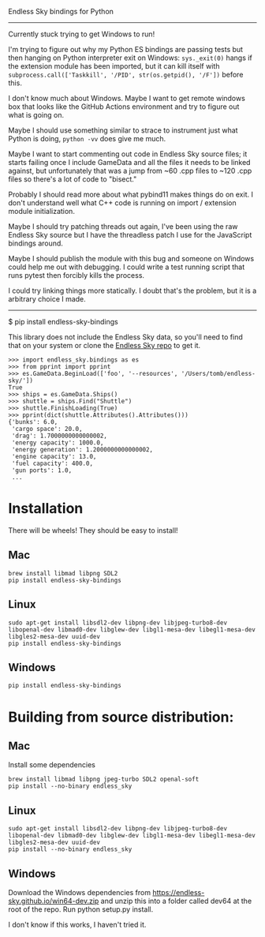 Endless Sky bindings for Python


---

Currently stuck trying to get Windows to run!

I'm trying to figure out why my Python ES bindings are passing tests but then hanging on Python interpreter exit on Windows: `sys._exit(0)` hangs if the extension module has been imported, but it can kill itself with `subprocess.call(['Taskkill', '/PID', str(os.getpid(), '/F'])` before this.

I don't know much about Windows. Maybe I want to get remote windows box that looks like the GitHub Actions environment and try to figure out what is going on.

Maybe I should use something similar to strace to instrument just what Python is doing, `python -vv` does give me much.

Maybe I want to start commenting out code in Endless Sky source files; it starts failing once I include GameData and all the files it needs to be linked against, but unfortunately that was a jump from ~60 .cpp files to ~120 .cpp files so there's a lot of code to "bisect."

Probably I should read more about what pybind11 makes things do on exit. I don't understand well what C++ code is running on import / extension module initialization.

Maybe I should try patching threads out again, I've been using the raw Endless Sky source but I have the threadless patch I use for the JavaScript bindings around.

Maybe I should publish the module with this bug and someone on Windows could help me out with debugging. I could write a test running script that runs pytest then forcibly kills the process.

I could try linking things more statically. I doubt that's the problem, but it is
a arbitrary choice I made.

----

$ pip install endless-sky-bindings

This library does not include the Endless Sky data, so you'll need to find that on your system or clone the [Endless Sky repo](https://github.com/endless-sky/endless-sky) to get it.

```
>>> import endless_sky.bindings as es
>>> from pprint import pprint
>>> es.GameData.BeginLoad(['foo', '--resources', '/Users/tomb/endless-sky/'])
True
>>> ships = es.GameData.Ships()
>>> shuttle = ships.Find("Shuttle")
>>> shuttle.FinishLoading(True)
>>> pprint(dict(shuttle.Attributes().Attributes()))
{'bunks': 6.0,
 'cargo space': 20.0,
 'drag': 1.7000000000000002,
 'energy capacity': 1000.0,
 'energy generation': 1.2000000000000002,
 'engine capacity': 13.0,
 'fuel capacity': 400.0,
 'gun ports': 1.0,
 ...
```

# Installation

There will be wheels! They should be easy to install!


## Mac

```
brew install libmad libpng SDL2
pip install endless-sky-bindings
```

## Linux

```
sudo apt-get install libsdl2-dev libpng-dev libjpeg-turbo8-dev libopenal-dev libmad0-dev libglew-dev libgl1-mesa-dev libegl1-mesa-dev libgles2-mesa-dev uuid-dev
pip install endless-sky-bindings
```

## Windows

```
pip install endless-sky-bindings
```

# Building from source distribution:

## Mac
Install some dependencies

```
brew install libmad libpng jpeg-turbo SDL2 openal-soft
pip install --no-binary endless_sky
```


## Linux

```
sudo apt-get install libsdl2-dev libpng-dev libjpeg-turbo8-dev libopenal-dev libmad0-dev libglew-dev libgl1-mesa-dev libegl1-mesa-dev libgles2-mesa-dev uuid-dev
pip install --no-binary endless_sky
```


## Windows

Download the Windows dependencies from https://endless-sky.github.io/win64-dev.zip and unzip this into a folder called dev64 at the root of the repo. Run python setup.py install.

I don't know if this works, I haven't tried it.
